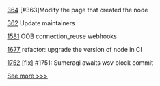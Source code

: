 
[364](https://github.com/hyperledger/cello/pull/364) [#363]Modify the page that created the node

[362](https://github.com/hyperledger/cello/pull/362) Update maintainers

[1581](https://github.com/hyperledger/aries-cloudagent-python/pull/1581) OOB connection_reuse webhooks

[1677](https://github.com/hyperledger/cactus/pull/1677) refactor: upgrade the version of node in CI

[1752](https://github.com/hyperledger/iroha/pull/1752) [fix] #1751: Sumeragi awaits wsv block commit


[See more >>>](https://start-here.hyperledger.org/pull-requests)
